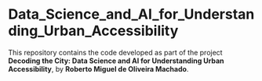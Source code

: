 # Data_Science_and_AI_for_Understanding_Urban_Accessibility
This repository contains the code developed as part of the project **Decoding the City: Data Science and AI for Understanding Urban Accessibility**, by **Roberto Miguel de Oliveira Machado**.
